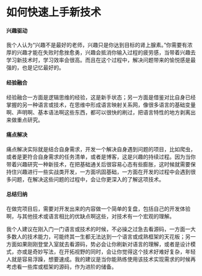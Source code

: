 # 如何快速上手新技术

#### 兴趣驱动

我个人认为“兴趣不是最好的老师，兴趣只是你达到目标的肾上腺素。”你需要有浓厚的兴趣才能在失败时愈挫愈勇，兴趣会抵消你输入过程的疲劳感，当带着兴趣去学习新技术时，学习效率会很高。而且在这个过程中，解决问题带来的愉悦感是最强的，也是记忆最好的。

#### 经验融合

经验融合一方面是逻辑思维的经验，这是新手状态；另一方面是借鉴对比自身已经掌握的另一种语言或技术，在思维中形成语言映射关系网，像很多语言的基础变量啊、声明啊、基本语法啊这些东西，都可以很快的刷过，把语言特性的地方剥离出来做重点研究。

#### 痛点解决

痛点解决实际就是结合自身需求，开发一个解决自身遇到问题的项目，比如爬虫，或者是更符合自身需求的任务清单，或者是博客，这是兴趣的持续过程。因为当你带着兴趣研究一种新技术，在把基础通关后很容易心态有些膨胀，这时候就需要保持住兴趣进行一些实战类开发，一方面巩固基础，一方面在开发的过程中会遇到很多问题，在解决这些问题的过程中，会让你更深入的了解这项技术。

#### 总结归纳

在做完项目后，需要对开发出来的内容做一个简单的复盘，包括自己的开发体验啊，与其他技术或语言相比的优缺点啊这些，对技术有一个宏观的理解。

我个人建议在刚入门一门语言或技术的时候，不必操之过急去看源码，一方面一大多数人的技术能力，可能终其一生都无法达到一个语言或成熟框架的天花板；另一方面如果刚刚登堂入室就去看源码，势必会让你刷新对语言的理解，或者是设计模式，亦或是奇妙写法，在开拓视野的同时，会让你觉得这个技术好难好复杂，年轻人就是容易浮躁，想要速成。我的建议是当你能熟练使用该技术实现需求的时候再考虑看一些库或框架的源码，作为进阶的储备。

